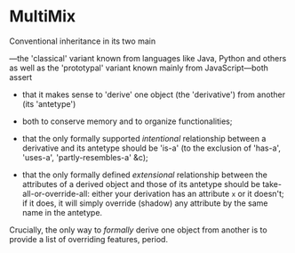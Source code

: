 <!-- START doctoc generated TOC please keep comment here to allow auto update --> <!-- DON'T EDIT THIS
SECTION, INSTEAD RE-RUN doctoc TO UPDATE --> **Table of Contents**  *generated with
[DocToc](https://github.com/thlorenz/doctoc)*

- [MultiMix](#MultiMix)

<!-- END doctoc generated TOC please keep comment here to allow auto update -->

# MultiMix

Conventional inheritance in its two main

—the 'classical' variant known from languages like Java, Python and others as well
as the 'prototypal' variant known mainly from JavaScript—both assert

* that it makes sense to 'derive' one object (the 'derivative') from another (its 'antetype')

* both to conserve memory and to organize functionalities;

* that the only formally supported *intentional* relationship between a derivative and its antetype should
  be 'is-a' (to the exclusion of 'has-a', 'uses-a', 'partly-resembles-a' &c);

* that the only formally defined *extensional* relationship between the attributes of a derived object and
  those of its antetype should be take-all-or-override-all: either your derivation has an attribute `x` or
  it doesn't; if it does, it will simply override (shadow) any attribute by the same name in the antetype.

Crucially, the only way to *formally* derive one object from another is to provide a list of overriding
features, period.



